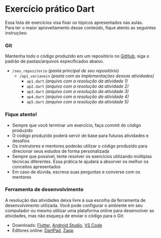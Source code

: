 # Exercício prático Dart

Essa lista de exercícios visa fixar os tópicos apresentados nas aulas.  
Para ter o maior aproveitamento desse conteúdo,
fique atento as seguintes instruções:

### Git

Mantenha todo o código produzido em um repositório no [GitHub](https://github.com/), siga o padrão de pastas/arquivos
especificados abaixo.

- `/seu_repositorio`   _(pasta principal de seu repositório)_
    - `/ap1_variaveis`  _(pasta com as implementações dessas atividades)_
        - `ap1.dart`   _(arquivo com a resolução da atividade 1)_
        - `ap2.dart`   _(arquivo com a resolução da atividade 2)_
        - `ap3.dart`   _(arquivo com a resolução da atividade 3)_
        - `ap4.dart`   _(arquivo com a resolução da atividade 4)_
        - `ap5.dart`   _(arquivo com a resolução da atividade 5)_

### Fique atento!

- Sempre que você terminar um exercício, faça commit do código produzido
- O código produzido poderá servir de base para futuras atividades e desafios
- Os instrutores e mentores poderão utilizar o código produzido para direcionar seus estudos de forma personalizada
- Sempre que possível, tente resolver os exercícios utilizando múltiplas técnicas diferentes. Essa prática te ajudará a
  absorver os melhor os conceitos apresentados
- Em caso de dúvida, escreva suas perguntas e converse com os mentores

### Ferramenta de desenvolvimento

A resolução das atividades deixa livre à sua escolha da ferramenta de desenvolvimento utilizada. Você pode configurar o
ambiente em seu computador ou mesmo utilizar uma plataforma online para desenvolver as atividades, mas não esqueça de
enviar o código para o Git:

- Downloads: [Flutter](https://docs.flutter.dev/get-started/install),
  [Android Studio](https://developer.android.com/studio),
  [VS Code](https://code.visualstudio.com/)
- Editores online: [DartPad](https://dartpad.dev/), [Zapp](https://zapp.run/edit/dart)

